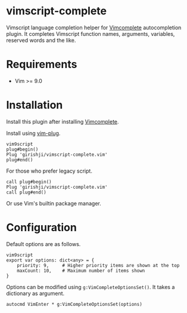 # vimscript-complete

Vimscript language completion helper for
[Vimcomplete](https://github.com/girishji/vimcomplete) autocompletion plugin.
It completes Vimscript function names, arguments, variables, reserved words and the like.

# Requirements

- Vim >= 9.0

# Installation

Install this plugin after installing [Vimcomplete](https://github.com/girishji/vimcomplete).

Install using [vim-plug](https://github.com/junegunn/vim-plug).

```
vim9script
plug#begin()
Plug 'girishji/vimscript-complete.vim'
plug#end()
```

For those who prefer legacy script.

```
call plug#begin()
Plug 'girishji/vimscript-complete.vim'
call plug#end()
```

Or use Vim's builtin package manager.

# Configuration

Default options are as follows.

```
vim9script
export var options: dict<any> = {
    priority: 9,     # Higher priority items are shown at the top
    maxCount: 10,    # Maximum number of items shown
}
```

Options can be modified using `g:VimCompleteOptionsSet()`. It takes a
dictionary as argument.

```
autocmd VimEnter * g:VimCompleteOptionsSet(options)
```
